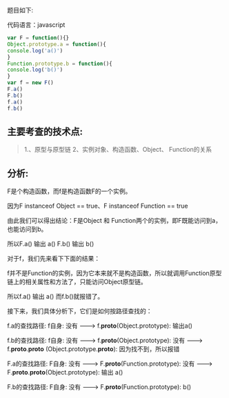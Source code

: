 题目如下:

代码语言：javascript

```javascript
var F = function(){}
Object.prototype.a = function(){
console.log('a()')
}
Function.prototype.b = function(){
console.log('b()')
}
var f = new F()
F.a()
F.b()
f.a()
f.b()
```

## 主要考查的技术点: 

> 1.、原型与原型链  2、实例对象、构造函数、Object、 Function的关系

## 分析:

F是个构造函数，而f是构造函数F的一个实例。

因为F instanceof Object == true、F instanceof Function == true

由此我们可以得出结论：F是Object 和 Function两个的实例，即F既能访问到a，也能访问到b。

所以F.a() 输出 a() F.b() 输出 b()

对于f，我们先来看下下面的结果：

f并不是Function的实例，因为它本来就不是构造函数，所以就调用Function原型链上的相关属性和方法了，只能访问Object原型链。

所以f.a() 输出 a() 而f.b()就报错了。

接下来，我们具体分析下，它们是如何按路径查找的：

f.a的查找路径: f自身: 没有 ---> f.__proto__(Object.prototype): 输出a()

f.b的查找路径:  f自身: 没有 ---> f.__proto__(Object.prototype): 没有 --->  f.__proto__.__proto__ (Object.prototype.__proto__): 因为找不到，所以报错

F.a的查找路径: F自身: 没有 ---> F.__proto__(Function.prototype): 没有 ---> F.__proto__.__proto__(Object.prototype): 输出 a()

F.b的查找路径: F自身: 没有 ---> F.__proto__(Function.prototype): b()